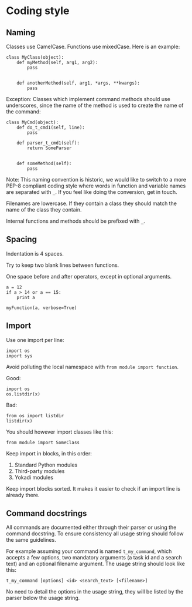 # Coding style

## Naming

Classes use CamelCase. Functions use mixedCase. Here is an example:

    class MyClass(object):
        def myMethod(self, arg1, arg2):
            pass


        def anotherMethod(self, arg1, *args, **kwargs):
            pass

Exception: Classes which implement command methods should use underscores,
since the name of the method is used to create the name of the command:

    class MyCmd(object):
        def do_t_cmd1(self, line):
            pass

        def parser_t_cmd1(self):
            return SomeParser


        def someMethod(self):
            pass

Note: This naming convention is historic, we would like to switch to a more
PEP-8 compliant coding style where words in function and variable names are
separated with `_`. If you feel like doing the conversion, get in touch.

Filenames are lowercase. If they contain a class they should match the name of
the class they contain.

Internal functions and methods should be prefixed with `_`.

## Spacing

Indentation is 4 spaces.

Try to keep two blank lines between functions.

One space before and after operators, except in optional arguments.

    a = 12
    if a > 14 or a == 15:
        print a

    myFunction(a, verbose=True)

## Import

Use one import per line:

    import os
    import sys

Avoid polluting the local namespace with `from module import function`.

Good:

    import os
    os.listdir(x)

Bad:

    from os import listdir
    listdir(x)

You should however import classes like this:

    from module import SomeClass

Keep import in blocks, in this order:

1. Standard Python modules
2. Third-party modules
3. Yokadi modules

Keep import blocks sorted. It makes it easier to check if an import line is
already there.

## Command docstrings

All commands are documented either through their parser or using the command
docstring. To ensure consistency all usage string should follow the same
guidelines.

For example assuming your command is named `t_my_command`, which accepts a few
options, two mandatory arguments (a task id and a search text) and an optional
filename argument. The usage string should look like this:

    t_my_command [options] <id> <search_text> [<filename>]

No need to detail the options in the usage string, they will be listed by the
parser below the usage string.

<!-- vim: set ts=4 sw=4 et: -->

